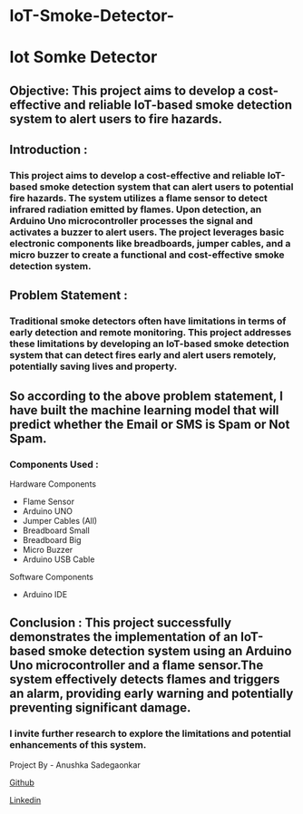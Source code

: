 # IoT-Smoke-Detector-
# Iot Somke Detector 
## Objective: This project aims to develop a cost-effective and reliable IoT-based smoke detection system to alert users to fire hazards.

## Introduction : 
### This project aims to develop a cost-effective and reliable IoT-based smoke detection system that can alert users to potential fire hazards. The system utilizes a flame sensor to detect infrared radiation emitted by flames. Upon detection, an Arduino Uno microcontroller processes the signal and activates a buzzer to alert users. The project leverages basic electronic components like breadboards, jumper cables, and a micro buzzer to create a functional and cost-effective smoke detection system.

## Problem Statement : 
### Traditional smoke detectors often have limitations in terms of early detection and remote monitoring. This project addresses these limitations by developing an IoT-based smoke detection system that can detect fires early and alert users remotely, potentially saving lives and property.
## So according to the above problem statement, I have built the machine learning model that will predict whether the Email or SMS is Spam or Not Spam.

### Components Used :
Hardware Components 
- Flame Sensor
- Arduino UNO
- Jumper Cables (All)
- Breadboard Small
- Breadboard Big
- Micro Buzzer
- Arduino USB Cable
  
Software Components 
- Arduino IDE

## Conclusion : This project successfully demonstrates the implementation of an IoT-based smoke detection system using an Arduino Uno microcontroller and a flame sensor.The system effectively detects flames and triggers an alarm, providing early warning and potentially preventing significant damage. 

### I invite further research to explore the limitations and potential enhancements of this system.
Project By - Anushka Sadegaonkar 

[Github](https://github.com/anushh13)

[Linkedin](https://www.linkedin.com/in/anushka-sadegaonkar/)






